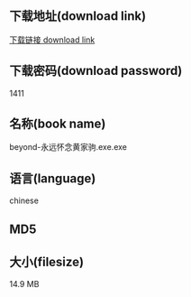 ## 下载地址(download link)
[下载链接 download link](https://voluble-croquembouche-d321dc.netlify.app/?s=beyond-%E6%B0%B8%E8%BF%9C%E6%80%80%E5%BF%B5%E9%BB%84%E5%AE%B6%E9%A9%B9.exe)

## 下载密码(download password)
1411

## 名称(book name)
beyond-永远怀念黄家驹.exe.exe

## 语言(language)
chinese

## MD5


## 大小(filesize)
14.9 MB
